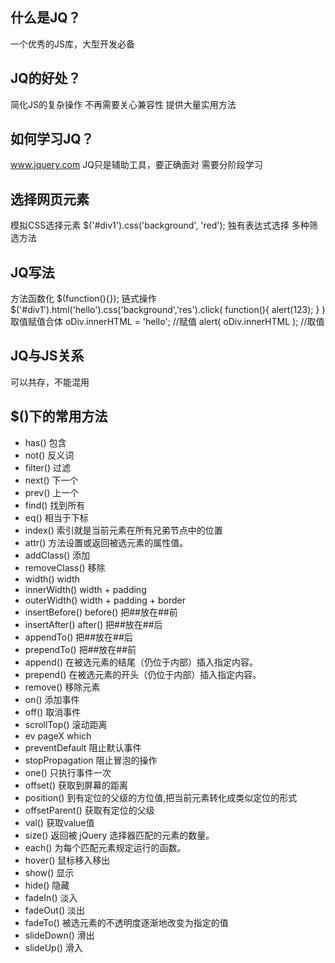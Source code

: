 ## 什么是JQ？
一个优秀的JS库，大型开发必备

## JQ的好处？
简化JS的复杂操作
不再需要关心兼容性
提供大量实用方法

## 如何学习JQ？
www.jquery.com
JQ只是辅助工具，要正确面对
需要分阶段学习

## 选择网页元素
模拟CSS选择元素  $('#div1').css('background', 'red');
独有表达式选择
多种筛选方法

## JQ写法
方法函数化  $(function(){});
链式操作 $('#div1').html('hello').css('background','res').click( function(){ alert(123);  }  )
取值赋值合体  oDiv.innerHTML = 'hello';  //赋值  alert( oDiv.innerHTML );  //取值

## JQ与JS关系
可以共存，不能混用

## $()下的常用方法
* has() 包含
* not() 反义词
* filter() 过滤
* next() 下一个
* prev() 上一个
* find() 找到所有
* eq() 相当于下标
* index() 索引就是当前元素在所有兄弟节点中的位置
* attr() 方法设置或返回被选元素的属性值。
* addClass()   添加
* removeClass() 移除
* width()    width
* innerWidth()   width + padding
* outerWidth() width + padding + border
* insertBefore()  before() 把##放在##前
* insertAfter()   after() 把##放在##后
* appendTo()   把##放在##后
* prependTo()    把##放在##前
* append() 在被选元素的结尾（仍位于内部）插入指定内容。
* prepend() 在被选元素的开头（仍位于内部）插入指定内容。
* remove() 移除元素
* on()  添加事件
* off() 取消事件
* scrollTop() 滚动距离
* ev  pageX  which   
* preventDefault  阻止默认事件
* stopPropagation 阻止冒泡的操作
* one() 只执行事件一次
* offset() 获取到屏幕的距离
*  position() 到有定位的父级的方位值,把当前元素转化成类似定位的形式
* offsetParent() 获取有定位的父级
* val() 获取value值
* size() 返回被 jQuery 选择器匹配的元素的数量。
* each() 为每个匹配元素规定运行的函数。
* hover() 鼠标移入移出
* show()  显示
* hide() 隐藏
* fadeIn()  淡入
* fadeOut() 淡出
* fadeTo() 被选元素的不透明度逐渐地改变为指定的值
* slideDown()   滑出
* slideUp()  滑入     

